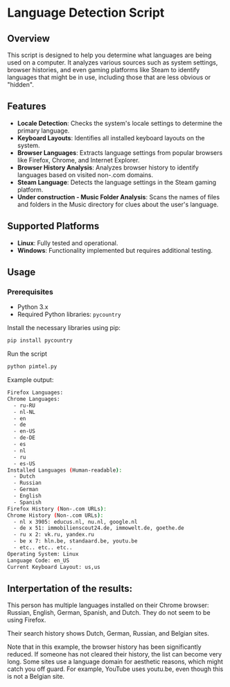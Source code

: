 # Language Detection Script

## Overview

This script is designed to help you determine what languages are being used on a computer. It analyzes various sources such as system settings, browser histories, and even gaming platforms like Steam to identify languages that might be in use, including those that are less obvious or "hidden".

## Features

- **Locale Detection**: Checks the system's locale settings to determine the primary language.
- **Keyboard Layouts**: Identifies all installed keyboard layouts on the system.
- **Browser Languages**: Extracts language settings from popular browsers like Firefox, Chrome, and Internet Explorer.
- **Browser History Analysis**: Analyzes browser history to identify languages based on visited non-.com domains.
- **Steam Language**: Detects the language settings in the Steam gaming platform.
- **Under construction - Music Folder Analysis**: Scans the names of files and folders in the Music directory for clues about the user's language.

## Supported Platforms

- **Linux**: Fully tested and operational.
- **Windows**: Functionality implemented but requires additional testing.

## Usage

### Prerequisites

- Python 3.x
- Required Python libraries: `pycountry`

Install the necessary libraries using pip:

```bash
pip install pycountry
```

Run the script
```bash
python pimtel.py
```

Example output:

```bash
Firefox Languages:
Chrome Languages:
  - ru-RU
  - nl-NL
  - en
  - de
  - en-US
  - de-DE
  - es
  - nl
  - ru
  - es-US
Installed Languages (Human-readable):
  - Dutch
  - Russian
  - German
  - English
  - Spanish
Firefox History (Non-.com URLs):
Chrome History (Non-.com URLs):
  - nl x 3905: educus.nl, nu.nl, google.nl
  - de x 51: immobilienscout24.de, immowelt.de, goethe.de
  - ru x 2: vk.ru, yandex.ru
  - be x 7: hln.be, standaard.be, youtu.be
  - etc.. etc.. etc..  
Operating System: Linux
Language Code: en_US
Current Keyboard Layout: us,us
```
## Interpertation of the results:

This person has multiple languages installed on their Chrome browser: Russian, English, German, Spanish, and Dutch. They do not seem to be using Firefox.

Their search history shows Dutch, German, Russian, and Belgian sites.

Note that in this example, the browser history has been significantly reduced. If someone has not cleared their history, the list can become very long. Some sites use a language domain for aesthetic reasons, which might catch you off guard. For example, YouTube uses youtu.be, even though this is not a Belgian site.


